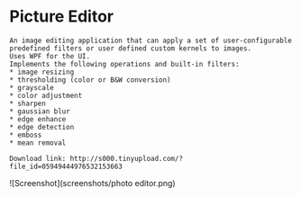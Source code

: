# Picture Editor

	An image editing application that can apply a set of user-configurable predefined filters or user defined custom kernels to images.
	Uses WPF for the UI.
	Implements the following operations and built-in filters:
    * image resizing
    * thresholding (color or B&W conversion)
    * grayscale
    * color adjustment
    * sharpen
    * gaussian blur
    * edge enhance
    * edge detection
    * emboss
    * mean removal
    
    Download link: http://s000.tinyupload.com/?file_id=05949444976532153663
    
![Screenshot](screenshots/photo editor.png)